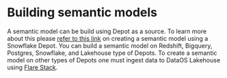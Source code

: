 # Building semantic models

A semantic model can be build using Depot as a source. To learn more about this please [refer to this link](/resources/lens/data_sources/snowflake/) on creating a semantic model using  a Snowflake Depot. You can build a semantic model on Redshift, Bigquery, Postgres, Snowflake, and Lakehouse type of Depots. To create a semantic model on other types of Depots one must ingest data to DataOS Lakehouse using [Flare Stack](/resources/stacks/flare/).





